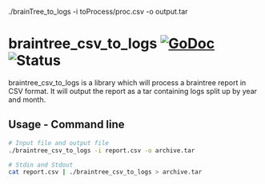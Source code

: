 ./brainTree_to_logs -i toProcess/proc.csv -o output.tar

# braintree_csv_to_logs [![GoDoc](https://godoc.org/github.com/missionMeteora/braintree_csv_to_logs?status.svg)](https://godoc.org/github.com/missionMeteora/braintree_csv_to_logs) ![Status](https://img.shields.io/badge/status-beta-yellow.svg)

braintree_csv_to_logs is a library which will process a braintree report in CSV format. It will output the report as a tar containing logs split up by year and month. 

## Usage - Command line
``` bash
# Input file and output file
./braintree_csv_to_logs -i report.csv -o archive.tar

# Stdin and Stdout
cat report.csv | ./braintree_csv_to_logs > archive.tar
```